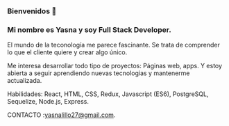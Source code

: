### Bienvenidos 👋


### Mi nombre es Yasna y soy Full Stack Developer.

El mundo de la teconología me parece fascinante. Se trata de comprender lo que el cliente quiere y crear algo único.

Me interesa desarrollar todo tipo de proyectos: Páginas web, apps.
Y estoy abierta a seguir aprendiendo nuevas tecnologias y mantenerme actualizada.

Habilidades: React, HTML, CSS, Redux, Javascript (ES6), PostgreSQL, Sequelize, Node.js, Express.

CONTACTO :yasnalillo27@gmail.com.


